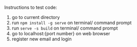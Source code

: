 Instructions to test code:
  1. go to current directory
  2. run `npm install -g serve` on terminal/ command prompt
  3. run `serve -s build` on terminal/ command prompt
  4. go to localhost:{port number} on web browser
  5. register new email and login
